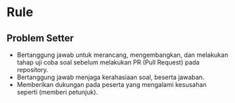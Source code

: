 # Rule 

## Problem Setter 
- Bertanggung jawab untuk merancang, mengembangkan, dan melakukan tahap uji coba soal sebelum melakukan PR (Pull Request) pada repository.
- Bertanggung jawab menjaga kerahasiaan soal, beserta jawaban.
- Memberikan dukungan pada peserta yang mengalami kesusahan seperti (memberi petunjuk).